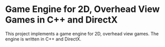 # Game Engine for 2D, Overhead View Games in C++ and DirectX
This project implements a game engine for 2D, overhead view games.  The engine is written in C++ and DirectX.
